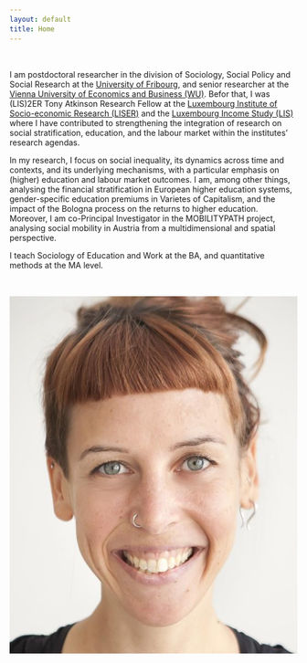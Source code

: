 ```yaml
---
layout: default
title: Home
---
```




<div style="display: flex; flex-wrap: wrap; align-items: flex-start; gap: 2rem; margin: 2rem 0 0 0;">
<div style="flex: 2; min-width: 300px;">

I am postdoctoral researcher in the division of Sociology, Social Policy and Social Research at the <a href="https://www.unifr.ch" target="_blank" rel="noopener">University of Fribourg</a>, and senior researcher at the <a href="https://www.wu.ac.at/" target="_blank" rel="noopener"> Vienna University of Economics and Business (WU)</a>. Befor that, I was (LIS)2ER Tony Atkinson Research Fellow at the <a href = "https://www.liser.lu/" target="_blank" rel="noopener" >Luxembourg Institute of Socio-economic Research (LISER)</a> and the <a href = "https://www.lisdatacenter.org/" target="_blank" rel="noopener">Luxembourg Income Study (LIS) </a> where I have contributed to strengthening the integration of research on social stratification, education, and the labour market within the institutes’ research agendas.
<br>

In my research, I focus on social inequality, its dynamics across time and contexts, and its underlying mechanisms, with a particular emphasis on (higher) education and labour market outcomes. I am, among other things, analysing the financial stratification in European higher education systems, gender-specific education premiums in Varietes of Capitalism, and the impact of the Bologna process on the returns to higher education. Moreover, I am co-Principal Investigator in the MOBILITYPATH project, analysing social mobility in Austria from a multidimensional and spatial perspective.
<br>

I teach Sociology of Education and Work at the BA, and quantitative methods at the MA level.

</div>

<div style="flex: 1; min-width: 200px;">
<img src="/assets/PetraSauer.jpg" alt="Petra Sauer" style="max-width: 100%;" /> 
</div>

</div>
